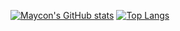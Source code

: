 
[![Maycon's GitHub stats](https://github-readme-stats.vercel.app/api?username=MayconCabral&theme=codeSTACKr&show_icons=true)](https://github.com/MayconCabral/github-readme-stats) [![Top Langs](https://github-readme-stats.vercel.app/api/top-langs/?username=MayconCabral&layout=compact&theme=codeSTACKr)](https://github.com/MayconCabral/github-readme-stats)

<!--
**MayconCabral/MayconCabral** is a ✨ _special_ ✨ repository because its `README.md` (this file) appears on your GitHub profile.

Here are some ideas to get you started:

- 🔭 I’m currently working on ...
- 🌱 I’m currently learning ...
- 👯 I’m looking to collaborate on ...
- 🤔 I’m looking for help with ...
- 💬 Ask me about ...
- 📫 How to reach me: ...
- 😄 Pronouns: ...
- ⚡ Fun fact: ...
-->
